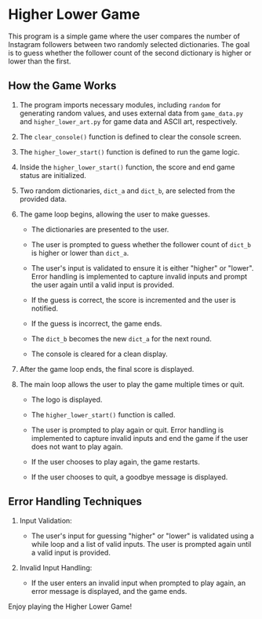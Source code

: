 # Higher Lower Game

This program is a simple game where the user compares the number of Instagram followers between two randomly selected dictionaries. The goal is to guess whether the follower count of the second dictionary is higher or lower than the first.

## How the Game Works

1. The program imports necessary modules, including `random` for generating random values, and uses external data from `game_data.py` and `higher_lower_art.py` for game data and ASCII art, respectively.

2. The `clear_console()` function is defined to clear the console screen.

3. The `higher_lower_start()` function is defined to run the game logic.

4. Inside the `higher_lower_start()` function, the score and end game status are initialized.

5. Two random dictionaries, `dict_a` and `dict_b`, are selected from the provided data.

6. The game loop begins, allowing the user to make guesses.

   - The dictionaries are presented to the user.
   
   - The user is prompted to guess whether the follower count of `dict_b` is higher or lower than `dict_a`.
   
   - The user's input is validated to ensure it is either "higher" or "lower". Error handling is implemented to capture invalid inputs and prompt the user again until a valid input is provided.
   
   - If the guess is correct, the score is incremented and the user is notified.
   
   - If the guess is incorrect, the game ends.
   
   - The `dict_b` becomes the new `dict_a` for the next round.
   
   - The console is cleared for a clean display.
   
7. After the game loop ends, the final score is displayed.

8. The main loop allows the user to play the game multiple times or quit.

   - The logo is displayed.
   
   - The `higher_lower_start()` function is called.
   
   - The user is prompted to play again or quit. Error handling is implemented to capture invalid inputs and end the game if the user does not want to play again.
   
   - If the user chooses to play again, the game restarts.
   
   - If the user chooses to quit, a goodbye message is displayed.

## Error Handling Techniques

1. Input Validation:
   - The user's input for guessing "higher" or "lower" is validated using a while loop and a list of valid inputs. The user is prompted again until a valid input is provided.

2. Invalid Input Handling:
   - If the user enters an invalid input when prompted to play again, an error message is displayed, and the game ends.

Enjoy playing the Higher Lower Game!
